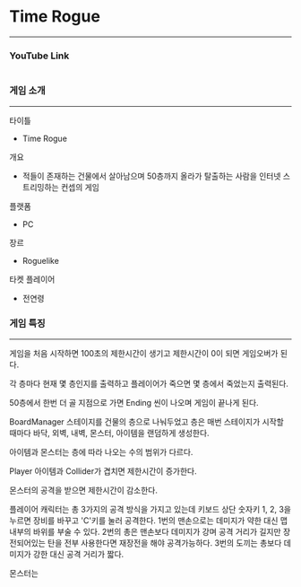 # Time Rogue
--------------------
### YouTube Link
```

```

### 게임 소개
--------------------
타이틀
* Time Rogue

개요
* 적들이 존재하는 건물에서 살아남으며 50층까지 올라가 탈출하는 사람을 인터넷 스트리밍하는 컨셉의 게임

플랫폼
* PC

장르
* Roguelike

타켓 플레이어
* 전연령

### 게임 특징
--------------------
게임을 처음 시작하면 100초의 제한시간이 생기고 제한시간이 0이 되면 게임오버가 된다.

각 층마다 현재 몇 층인지를 출력하고 플레이어가 죽으면 몇 층에서 죽었는지 출력된다.

50층에서 한번 더 골 지점으로 가면 Ending 씬이 나오며 게임이 끝나게 된다.
  
BoardManager
  스테이지를 건물의 층으로 나눠두었고 층은 매번 스테이지가 시작할 때마다 바닥, 외벽, 내벽, 몬스터, 아이템을 랜덤하게 생성한다.
  
  아이템과 몬스터는 층에 따라 나오는 수의 범위가 다르다.
  
Player
  아이템과 Collider가 겹치면 제한시간이 증가한다.
  
  몬스터의 공격을 받으면 제한시간이 감소한다.
  
  플레이어 캐릭터는 총 3가지의 공격 방식을 가지고 있는데 키보드 상단 숫자키 1, 2, 3을 누르면 장비를 바꾸고 'C'키를 눌러 공격한다.
    1번의 맨손으로는 데미지가 약한 대신 맵 내부의 바위를 부술 수 있다.
    2번의 총은 맨손보다 데미지가 강며 공격 거리가 길지만 장전되어있는 탄을 전부 사용한다면 재장전을 해야 공격가능하다.
    3번의 도끼는 총보다 데미지가 강한 대신 공격 거리가 짧다.
    
  
몬스터는 
